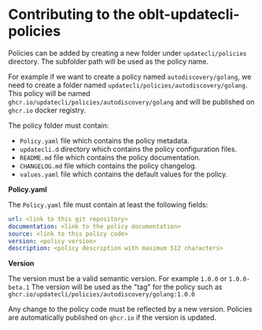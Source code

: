 # Contributing to the oblt-updatecli-policies

Policies can be added by creating a new folder under `updatecli/policies` directory.
The subfolder path will be used as the policy name.

For example if we want to create a policy named `autodiscovery/golang`, we need to create a folder named `updatecli/policies/autodiscovery/golang`.
This policy will be named `ghcr.io/updatecli/policies/autodiscovery/golang` and will be published on `ghcr.io` docker registry.

The policy folder must contain:

* `Policy.yaml` file which contains the policy metadata.
* `updatecli.d` directory which contains the policy configuration files.
* `README.md` file which contains the policy documentation.
* `CHANGELOG.md` file which contains the policy changelog.
* `values.yaml` file which contains the default values for the policy.

**Policy.yaml**

The `Policy.yaml` file must contain at least the following fields:

```yaml
url: <link to this git repository>
documentation: <link to the policy documentation>
source: <link to this policy code>
version: <policy version>
description: <policy description with maximum 512 characters>
```

**Version**

The version must be a valid semantic version. For example `1.0.0` or `1.0.0-beta.1`
The version will be used as the "tag" for the policy such as `ghcr.io/updatecli/policies/autodiscovery/golang:1.0.0`

Any change to the policy code must be reflected by a new version. Policies are automatically published on `ghcr.io` if the version is updated.
